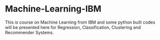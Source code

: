 # Machine-Learning-IBM
This is course on Machine Learning from IBM and some python built codes will be presented here for Regression, Classification, Clustering and Recommender Systems.
